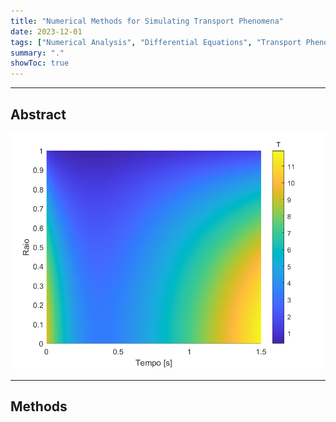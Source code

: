 ```yaml
---
title: "Numerical Methods for Simulating Transport Phenomena"
date: 2023-12-01
tags: ["Numerical Analysis", "Differential Equations", "Transport Phenomena", "Heat Transfer", "Fluid Dynamics", "Computational Fluid Dynamics"]
summary: "."
showToc: true
---
```


---

## Abstract

![](heat_transfer.png)

--- 

## Methods


